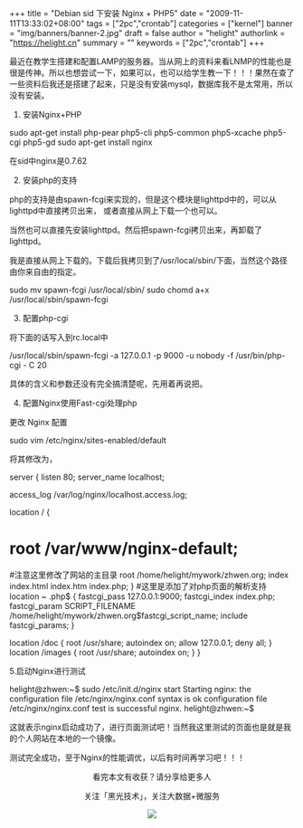 +++
title = "Debian sid 下安装 Nginx + PHP5"
date = "2009-11-11T13:33:02+08:00"
tags = ["2pc","crontab"]
categories = ["kernel"]
banner = "img/banners/banner-2.jpg"
draft = false
author = "helight"
authorlink = "https://helight.cn"
summary = ""
keywords = ["2pc","crontab"]
+++

最近在教学生搭建和配置LAMP的服务器。当从网上的资料来看LNMP的性能也是很是传神。所以也想尝试一下，如果可以，也可以给学生教一下！！！果然在查了一些资料后我还是搭建了起来，只是没有安装mysql，数据库我不是太常用，所以没有安装。
<!--more-->
1. 安装Nginx+PHP

sudo apt-get install php-pear php5-cli php5-common php5-xcache php5-cgi php5-gd
sudo apt-get install nginx

在sid中nginx是0.7.62

2. 安装php的支持

php的支持是由spawn-fcgi来实现的，但是这个模块是lighttpd中的，可以从lighttpd中直接拷贝出来，
或者直接从网上下载一个也可以。

当然也可以直接先安装lighttpd。然后把spawn-fcgi拷贝出来，再卸载了lighttpd。

我是直接从网上下载的。下载后我拷贝到了/usr/local/sbin/下面，当然这个路径由你来自由的指定。

sudo mv spawn-fcgi /usr/local/sbin/
sudo chomd a+x /usr/local/sbin/spawn-fcgi

3. 配置php-cgi

将下面的话写入到rc.local中

/usr/local/sbin/spawn-fcgi -a 127.0.0.1 -p 9000 -u nobody -f /usr/bin/php-cgi - C 20

具体的含义和参数还没有完全搞清楚呢，先用着再说把。

4. 配置Nginx使用Fast-cgi处理php

更改 Nginx 配置

sudo vim /etc/nginx/sites-enabled/default

将其修改为，

server {
listen 80;
server_name localhost;

access_log /var/log/nginx/localhost.access.log;

location / {
# root /var/www/nginx-default;
#注意这里修改了网站的主目录
root /home/helight/mywork/zhwen.org;
index index.html index.htm index.php;
}
#这里是添加了对php页面的解析支持
location ~ .php$ {
fastcgi_pass 127.0.0.1:9000;
fastcgi_index index.php;
fastcgi_param SCRIPT_FILENAME /home/helight/mywork/zhwen.org$fastcgi_script_name;
include fastcgi_params;
}

location /doc {
root /usr/share;
autoindex on;
allow 127.0.0.1;
deny all;
}
location /images {
root /usr/share;
autoindex on;
}
}

5.启动Nginx进行测试

helight@zhwen:~$ sudo /etc/init.d/nginx start
Starting nginx: the configuration file /etc/nginx/nginx.conf syntax is ok
configuration file /etc/nginx/nginx.conf test is successful
nginx.
helight@zhwen:~$

这就表示nginx启动成功了，进行页面测试吧！当然我这里测试的页面也是就是我的个人网站在本地的一个镜像。

测试完全成功，至于Nginx的性能调优，以后有时间再学习吧！！！

<center>
看完本文有收获？请分享给更多人<br>

关注「黑光技术」，关注大数据+微服务<br>

![](/img/qrcode_helight_tech.jpg)
</center>
